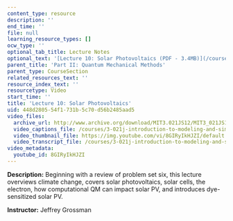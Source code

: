 ```yaml
---
content_type: resource
description: ''
end_time: ''
file: null
learning_resource_types: []
ocw_type: ''
optional_tab_title: Lecture Notes
optional_text: '[Lecture 10: Solar Photovoltaics (PDF - 3.4MB)](/courses/3-021j-introduction-to-modeling-and-simulation-spring-2012/resources/mit3_021js11_l10)'
parent_title: 'Part II: Quantum Mechanical Methods'
parent_type: CourseSection
related_resources_text: ''
resource_index_text: ''
resourcetype: Video
start_time: ''
title: 'Lecture 10: Solar Photovoltaics'
uid: 448d2805-54f1-731b-5c70-d56b2485aad5
video_files:
  archive_url: http://www.archive.org/download/MIT3.021JS12/MIT3_021JS12_lec10_300k.mp4
  video_captions_file: /courses/3-021j-introduction-to-modeling-and-simulation-spring-2012/7143129dfb6c57b3a8187424833b7244_8GIRyIkHJZI.vtt
  video_thumbnail_file: https://img.youtube.com/vi/8GIRyIkHJZI/default.jpg
  video_transcript_file: /courses/3-021j-introduction-to-modeling-and-simulation-spring-2012/8bc04c8fb541f0436e74bfa93ff161cd_8GIRyIkHJZI.pdf
video_metadata:
  youtube_id: 8GIRyIkHJZI
---
```


**Description:** Beginning with a review of problem set six, this lecture overviews climate change, covers solar photovoltaics, solar cells, the electron, how computational QM can impact solar PV, and introduces dye-sensitized solar PV.

**Instructor:** Jeffrey Grossman

